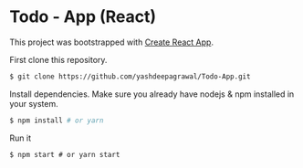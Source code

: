 # Todo - App (React)

This project was bootstrapped with [Create React App](https://github.com/facebook/create-react-app).

First clone this repository.

```bash
$ git clone https://github.com/yashdeepagrawal/Todo-App.git
```
Install dependencies. Make sure you already have nodejs & npm installed in your system.

```bash
$ npm install # or yarn
```
Run it

```
$ npm start # or yarn start
```
